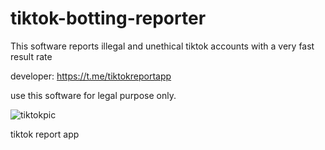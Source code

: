 # tiktok-botting-reporter

This software reports illegal and unethical tiktok accounts with a very fast result rate

developer: https://t.me/tiktokreportapp

use this software for legal purpose only.

![tiktokpic](https://github.com/user-attachments/assets/4839d491-7e0b-404f-8e71-3b13a4071fb6)

tiktok report app
